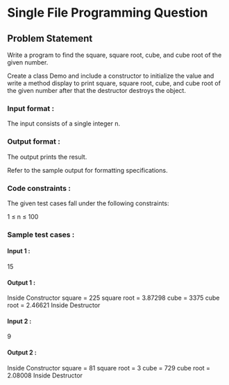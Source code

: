 # Single File Programming Question

## Problem Statement

Write a program to find the square, square root, cube, and cube root of the given number.

Create a class Demo and include a constructor to initialize the value and write a method display to print square, square root, cube, and cube root of the given number after that the destructor destroys the object.

### Input format :

The input consists of a single integer n.

### Output format :

The output prints the result.

Refer to the sample output for formatting specifications.

### Code constraints :

The given test cases fall under the following constraints:

1 ≤ n ≤ 100

### Sample test cases :

#### Input 1 :

15

#### Output 1 :

Inside Constructor
square = 225
square root = 3.87298
cube = 3375
cube root = 2.46621
Inside Destructor

#### Input 2 :

9

#### Output 2 :

Inside Constructor
square = 81
square root = 3
cube = 729
cube root = 2.08008
Inside Destructor
